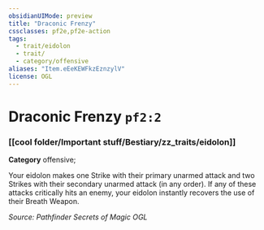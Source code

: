 ```yaml
---
obsidianUIMode: preview
title: "Draconic Frenzy"
cssclasses: pf2e,pf2e-action
tags:
  - trait/eidolon
  - trait/
  - category/offensive
aliases: "Item.eEeKEWFkzEznzylV"
license: OGL
---
```

# Draconic Frenzy `pf2:2`

### [[cool folder/Important stuff/Bestiary/zz_traits/eidolon]]

**Category** offensive; 




Your eidolon makes one Strike with their primary unarmed attack and two Strikes with their secondary unarmed attack (in any order). If any of these attacks critically hits an enemy, your eidolon instantly recovers the use of their Breath Weapon.

*Source: Pathfinder Secrets of Magic*
*OGL*